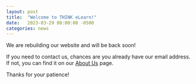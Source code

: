 ```yaml
---
layout: post
title:  "Welcome to THINK eLearn!"
date:   2023-03-29 08:00:00 -0500
categories: news
---
```

We are rebuilding our website and will be back soon!

If you need to contact us, chances are you already have our email address. If not, you can find it on our [About Us](/about) page.

Thanks for your patience!
